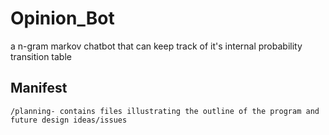 Opinion_Bot
=======================

a n-gram markov chatbot that can keep track of it's internal probability transition table

Manifest
--------
	/planning- contains files illustrating the outline of the program and future design ideas/issues
